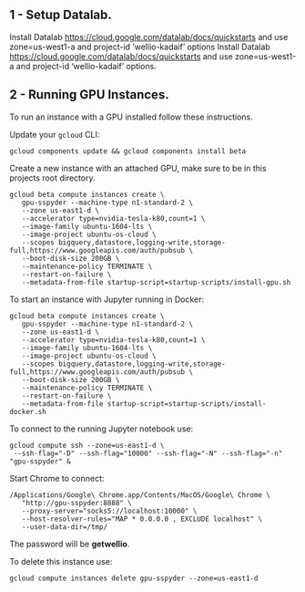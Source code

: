 ## 1 - Setup Datalab.

Install Datalab https://cloud.google.com/datalab/docs/quickstarts and use zone=us-west1-a and project-id ‘wellio-kadaif’ options		  Install Datalab https://cloud.google.com/datalab/docs/quickstarts and use zone=us-west1-a and project-id ‘wellio-kadaif’ options.

## 2 - Running GPU Instances.

To run an instance with a GPU installed follow these instructions.

Update your `gcloud` CLI:
```
gcloud components update && gcloud components install beta
```

Create a new instance with an attached GPU, make sure to be in this projects
root directory.

```
gcloud beta compute instances create \
   gpu-sspyder --machine-type n1-standard-2 \
   --zone us-east1-d \
   --accelerator type=nvidia-tesla-k80,count=1 \
   --image-family ubuntu-1604-lts \
   --image-project ubuntu-os-cloud \
   --scopes bigquery,datastore,logging-write,storage-full,https://www.googleapis.com/auth/pubsub \
   --boot-disk-size 200GB \
   --maintenance-policy TERMINATE \
   --restart-on-failure \
   --metadata-from-file startup-script=startup-scripts/install-gpu.sh
```

To start an instance with Jupyter running in Docker:

```
gcloud beta compute instances create \
   gpu-sspyder --machine-type n1-standard-2 \
   --zone us-east1-d \
   --accelerator type=nvidia-tesla-k80,count=1 \
   --image-family ubuntu-1604-lts \
   --image-project ubuntu-os-cloud \
   --scopes bigquery,datastore,logging-write,storage-full,https://www.googleapis.com/auth/pubsub \
   --boot-disk-size 200GB \
   --maintenance-policy TERMINATE \
   --restart-on-failure \
   --metadata-from-file startup-script=startup-scripts/install-docker.sh
```

To connect to the running Jupyter notebook use:

```
gcloud compute ssh --zone=us-east1-d \
 --ssh-flag="-D" --ssh-flag="10000" --ssh-flag="-N" --ssh-flag="-n" "gpu-sspyder" &
```

Start Chrome to connect:

```
/Applications/Google\ Chrome.app/Contents/MacOS/Google\ Chrome \
   "http://gpu-sspyder:8888" \
   --proxy-server="socks5://localhost:10000" \
   --host-resolver-rules="MAP * 0.0.0.0 , EXCLUDE localhost" \
   --user-data-dir=/tmp/
```

The password will be **getwellio**.

To delete this instance use:

```
gcloud compute instances delete gpu-sspyder --zone=us-east1-d
